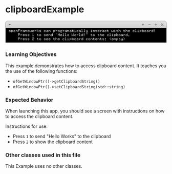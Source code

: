 # clipboardExample

![Screenshot of clipboardExample](clipboardExample.png)

### Learning Objectives

This example demonstrates how to access clipboard content. It teaches you the use of the following functions:
* ```ofGetWindowPtr()->getClipboardString()```
* ```ofGetWindowPtr()->setClipboardString(std::string)```

### Expected Behavior

When launching this app, you should see a screen with instructions on how to access the clipboard content.

Instructions for use:

* Press ```1``` to send "Hello Works" to the clipboard
* Press ```2``` to show the clipboard content

### Other classes used in this file

This Example uses no other classes.
